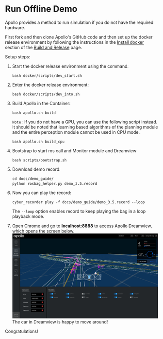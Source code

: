 # Run Offline Demo

Apollo provides a method to run simulation if you do not have the required
hardware.

First fork and then clone Apollo's GitHub code and then set up the docker
release environment by following the instructions in the
[Install docker](https://github.com/ApolloAuto/apollo/blob/master/docs/howto/how_to_build_and_release.md#docker)
section of the
[Build and Release](https://github.com/ApolloAuto/apollo/blob/master/docs/howto/how_to_build_and_release.md)
page.

Setup steps:

1. Start the docker release environment using the command:

    ```
    bash docker/scripts/dev_start.sh
    ```

2. Enter the docker release environment:

    ```
    bash docker/scripts/dev_into.sh
    ```

3. Build Apollo in the Container:
    ```
    bash apollo.sh build
    ```
    `Note:` If you do not have a GPU, you can use the following script instead.
    It should be noted that learning based algorithms of the planning module and
    the entire perception module cannot be used in CPU mode.

    ```
    bash apollo.sh build_cpu
    ```

4. Bootstrap to start ros call and Monitor module and Dreamview
    ```
    bash scripts/bootstrap.sh
    ```

5. Download demo record:
    ```
    cd docs/demo_guide/
    python rosbag_helper.py demo_3.5.record
    ```

6. Now you can play the record:

    ```
    cyber_recorder play -f docs/demo_guide/demo_3.5.record --loop
    ```

    The `--loop` option enables record to keep playing the bag in a loop playback mode.

7. Open Chrome and go to **localhost:8888** to access Apollo Dreamview, which
   opens the screen below.
    ![](images/dv_trajectory.png)
   The car in Dreamview is happy to move around!

Congratulations!
